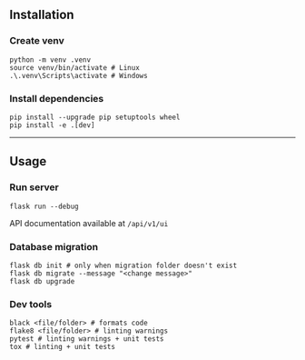 ## Installation
### Create venv
```
python -m venv .venv
source venv/bin/activate # Linux
.\.venv\Scripts\activate # Windows
```

### Install dependencies
```
pip install --upgrade pip setuptools wheel
pip install -e .[dev]
```

___

## Usage
### Run server
```
flask run --debug
```
API documentation available at `/api/v1/ui`

### Database migration
```
flask db init # only when migration folder doesn't exist
flask db migrate --message "<change message>"
flask db upgrade
```

### Dev tools
```
black <file/folder> # formats code
flake8 <file/folder> # linting warnings
pytest # linting warnings + unit tests
tox # linting + unit tests
```